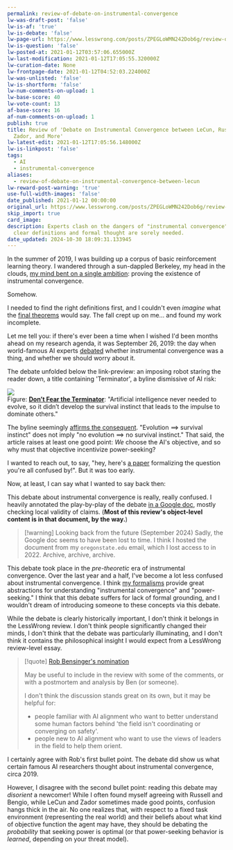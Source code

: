 ```yaml
---
permalink: review-of-debate-on-instrumental-convergence
lw-was-draft-post: 'false'
lw-is-af: 'true'
lw-is-debate: 'false'
lw-page-url: https://www.lesswrong.com/posts/ZPEGLoWMN242Dob6g/review-of-debate-on-instrumental-convergence-between-lecun
lw-is-question: 'false'
lw-posted-at: 2021-01-12T03:57:06.655000Z
lw-last-modification: 2021-01-12T17:05:55.320000Z
lw-curation-date: None
lw-frontpage-date: 2021-01-12T04:52:03.224000Z
lw-was-unlisted: 'false'
lw-is-shortform: 'false'
lw-num-comments-on-upload: 1
lw-base-score: 40
lw-vote-count: 13
af-base-score: 16
af-num-comments-on-upload: 1
publish: true
title: Review of 'Debate on Instrumental Convergence between LeCun, Russell, Bengio,
  Zador, and More'
lw-latest-edit: 2021-01-12T17:05:56.148000Z
lw-is-linkpost: 'false'
tags:
  - AI
  - instrumental-convergence
aliases:
  - review-of-debate-on-instrumental-convergence-between-lecun
lw-reward-post-warning: 'true'
use-full-width-images: 'false'
date_published: 2021-01-12 00:00:00
original_url: https://www.lesswrong.com/posts/ZPEGLoWMN242Dob6g/review-of-debate-on-instrumental-convergence-between-lecun
skip_import: true
card_image:
description: Experts clash on the dangers of "instrumental convergence" in AI, but
  clear definitions and formal thought are sorely needed.
date_updated: 2024-10-30 18:09:31.133945
---
```




In the summer of 2019, I was building up a corpus of basic reinforcement learning theory. I wandered through a sun-dappled Berkeley, my head in the clouds, [my mind bent on a single ambition](/problem-relaxation-as-a-tactic#Formalizing-Instrumental-Convergence): proving the existence of instrumental convergence.

Somehow.

I needed to find the right definitions first, and I couldn't even _imagine_ what the [final theorems](https://arxiv.org/abs/1912.01683v6) would say. The fall crept up on me... and found my work incomplete.

Let me tell you: if there's ever been a time when I wished I'd been months ahead on my research agenda, it was September 26, 2019: the day when world-famous AI experts [debated](https://www.facebook.com/story.php?story_fbid=10156248637927143&id=722677142) whether instrumental convergence was a thing, and whether we should worry about it.

The debate unfolded below the link-preview: an imposing robot staring the reader down, a title containing 'Terminator', a byline dismissive of AI risk:

![](https://assets.turntrout.com/static/images/posts/dont_fear.avif)
<br/>Figure: [**Don’t Fear the Terminator**](https://blogs.scientificamerican.com/observations/dont-fear-the-terminator/?fbclid=IwAR3bzsKy92K0cRTuJ-E1CTFvRZILWgIRVM5EgzPsoSsYqwOZX8_7LmmZkBw): "Artificial intelligence never needed to evolve, so it didn’t develop the survival instinct that leads to the impulse to dominate others."  
  
The byline seemingly [affirms the consequent](https://en.wikipedia.org/wiki/Affirming_the_consequent). "Evolution $\implies$  survival instinct" does not imply "no evolution $\implies$ no survival instinct." That said, the article raises at least one good point: _We_ choose the AI's objective, and so why must that objective incentivize power-seeking?

I wanted to reach out, to say, "hey, here's [a paper](https://arxiv.org/abs/1912.01683v6) formalizing the question you're all confused by!". But it was too early.

Now, at least, I can say what I wanted to say back then:

This debate about instrumental convergence is really, really confused. I heavily annotated the play-by-play of the debate [in a Google doc](https://docs.google.com/document/d/1Y9ga5lS3c6ilZeZ2v2RLEe3x-io0RLDQsdp0HKorZR8/edit?usp=sharing), mostly checking local validity of claims. (**Most of this review's object-level content is in that document, by the way.**)

> [!warning] Looking back from the future (September 2024)
> Sadly, the Google doc seems to have been lost to time. I think I hosted the document from my `oregonstate.edu` email, which I lost access to in 2022. Archive, archive, archive.

This debate took place in the _pre-theoretic_ era of instrumental convergence. Over the last year and a half, I've become a lot less confused about instrumental convergence. I think [my formalisms](/seeking-power-is-often-convergently-instrumental-in-mdps) provide great abstractions for understanding "instrumental convergence" and "power-seeking." I think that this debate suffers for lack of formal grounding, and I wouldn't dream of introducing someone to these concepts via this debate.

While the debate is clearly historically important, I don't think it belongs in the LessWrong review. I don't think people significantly changed their minds, I don't think that the debate was particularly illuminating, and I don't think it contains the philosophical insight I would expect from a LessWrong review-level essay.

> [!quote] [Rob Bensinger's nomination](https://www.lesswrong.com/posts/WxW6Gc6f2z3mzmqKs/debate-on-instrumental-convergence-between-lecun-russell?commentId=yHqJhiWapTtAb4vNM)
>
> May be useful to include in the review with some of the comments, or with a postmortem and analysis by Ben (or someone).
>
> I don't think the discussion stands great on its own, but it may be helpful for:
>
> - people familiar with AI alignment who want to better understand some human factors behind 'the field isn't coordinating or converging on safety'.
> - people new to AI alignment who want to use the views of leaders in the field to help them orient.

I certainly agree with Rob's first bullet point. The debate did show us what certain famous AI researchers thought about instrumental convergence, circa 2019.

However, I disagree with the second bullet point: reading this debate may _disorient_ a newcomer! While I often found myself agreeing with Russell and Bengio, while LeCun and Zador sometimes made good points, confusion hangs thick in the air. No one realizes that, with respect to a fixed task environment (representing the real world) and their beliefs about what kind of objective function the agent may have, they should be debating the _probability_ that seeking power is optimal (or that power-seeking behavior is _learned_, depending on your threat model).
